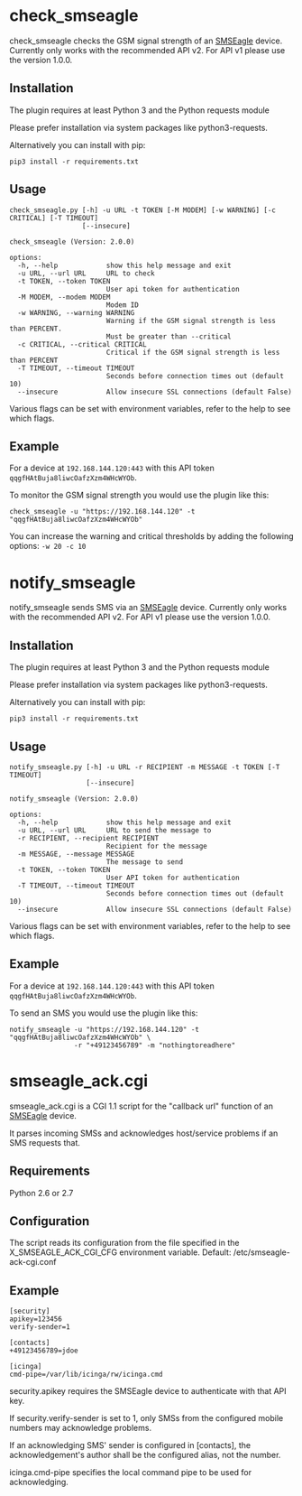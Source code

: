 # check_smseagle

check_smseagle checks the GSM signal strength of an [SMSEagle](http://www.smseagle.eu/) device.
Currently only works with the recommended API v2. For API v1 please use the version 1.0.0.

## Installation

The plugin requires at least Python 3 and the Python requests module

Please prefer installation via system packages like python3-requests.

Alternatively you can install with pip:

`pip3 install -r requirements.txt`

## Usage

```
check_smseagle.py [-h] -u URL -t TOKEN [-M MODEM] [-w WARNING] [-c CRITICAL] [-T TIMEOUT]
                  [--insecure]

check_smseagle (Version: 2.0.0)

options:
  -h, --help            show this help message and exit
  -u URL, --url URL     URL to check
  -t TOKEN, --token TOKEN
                        User api token for authentication
  -M MODEM, --modem MODEM
                        Modem ID
  -w WARNING, --warning WARNING
                        Warning if the GSM signal strength is less than PERCENT.
                        Must be greater than --critical
  -c CRITICAL, --critical CRITICAL
                        Critical if the GSM signal strength is less than PERCENT
  -T TIMEOUT, --timeout TIMEOUT
                        Seconds before connection times out (default 10)
  --insecure            Allow insecure SSL connections (default False)
```

Various flags can be set with environment variables, refer to the help to see which flags.

## Example

For a device at `192.168.144.120:443` with this API token `qqgfHAtBuja8liwcOafzXzm4WHcWYOb`.

To monitor the GSM signal strength you would use the plugin like this:

```
check_smseagle -u "https://192.168.144.120" -t "qqgfHAtBuja8liwcOafzXzm4WHcWYOb"
```

You can increase the warning and critical thresholds by adding the following options: `-w 20 -c 10`

# notify_smseagle

notify_smseagle sends SMS via an [SMSEagle](http://www.smseagle.eu/) device.
Currently only works with the recommended API v2. For API v1 please use the version 1.0.0.

## Installation

The plugin requires at least Python 3 and the Python requests module

Please prefer installation via system packages like python3-requests.

Alternatively you can install with pip:

`pip3 install -r requirements.txt`

## Usage

```
notify_smseagle.py [-h] -u URL -r RECIPIENT -m MESSAGE -t TOKEN [-T TIMEOUT]
                   [--insecure]

notify_smseagle (Version: 2.0.0)

options:
  -h, --help            show this help message and exit
  -u URL, --url URL     URL to send the message to
  -r RECIPIENT, --recipient RECIPIENT
                        Recipient for the message
  -m MESSAGE, --message MESSAGE
                        The message to send
  -t TOKEN, --token TOKEN
                        User API token for authentication
  -T TIMEOUT, --timeout TIMEOUT
                        Seconds before connection times out (default 10)
  --insecure            Allow insecure SSL connections (default False)
```

Various flags can be set with environment variables, refer to the help to see which flags.

## Example

For a device at `192.168.144.120:443` with this API token `qqgfHAtBuja8liwcOafzXzm4WHcWYOb`.

To send an SMS you would use the plugin like this:

```
notify_smseagle -u "https://192.168.144.120" -t "qqgfHAtBuja8liwcOafzXzm4WHcWYOb" \
                -r "+49123456789" -m "nothingtoreadhere"
```

# smseagle_ack.cgi

smseagle_ack.cgi is a CGI 1.1 script for the "callback url" function of an [SMSEagle](http://www.smseagle.eu/) device.

It parses incoming SMSs and acknowledges host/service problems if an SMS requests that.

## Requirements

Python 2.6 or 2.7

## Configuration

The script reads its configuration from the file specified in the
X_SMSEAGLE_ACK_CGI_CFG environment variable. Default: /etc/smseagle-ack-cgi.conf

## Example

```
[security]
apikey=123456
verify-sender=1

[contacts]
+49123456789=jdoe

[icinga]
cmd-pipe=/var/lib/icinga/rw/icinga.cmd
```

security.apikey requires the SMSEagle device to authenticate with that API key.

If security.verify-sender is set to 1, only SMSs from the configured
mobile numbers may acknowledge problems.

If an acknowledging SMS' sender is configured in [contacts],
the acknowledgement's author shall be the configured alias, not the number.

icinga.cmd-pipe specifies the local command pipe to be used for acknowledging.
